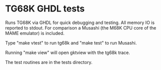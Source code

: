 TG68K GHDL tests
================

Runs TG68K via GHDL for quick debugging and testing. All memory IO is
reported to stdout. For comparison a Musashi (the M68K CPU core of the
MAME emulator) is included.

Type "make vtest" to run tg68k and "make test" to run Musashi.

Running "make view" will open gktview with the tg68k trace.

The test routines are in the tests directory.
